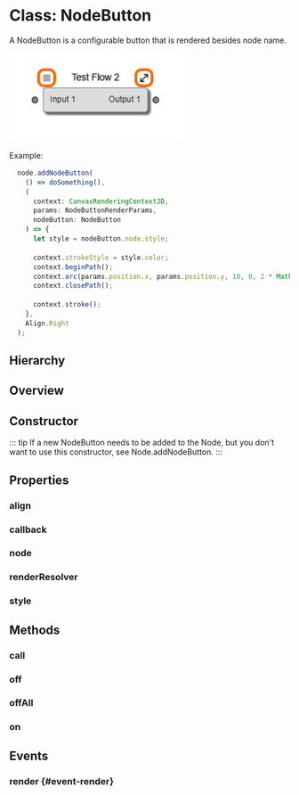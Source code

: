 # Class: NodeButton

A NodeButton is a configurable button that is rendered besides <Ref to="./node">node</Ref> <Ref to="./node#name">name</Ref>.

<img class="zoomable" alt="Node-button example" src="/images/node-button-example.png" />

Example:
```js
  node.addNodeButton(
    () => doSomething(),
    (
      context: CanvasRenderingContext2D,
      params: NodeButtonRenderParams,
      nodeButton: NodeButton
    ) => {
      let style = nodeButton.node.style;

      context.strokeStyle = style.color;
      context.beginPath();
      context.arc(params.position.x, params.position.y, 10, 0, 2 * Math.PI);
      context.closePath();

      context.stroke();
    },
    Align.Right
  );
```

## Hierarchy

<Hierarchy
  :extend="{name: 'Hooks', link: './hooks'}"
  :implement="[
    {name: 'Renderable', link: '../interfaces/renderable.html'}
  ]"
/>

## Overview

<Overview :data="data" />

## Constructor

::: tip
If a new NodeButton needs to be added to the Node, but you don't want to use this constructor, see <Ref to="./node#addnodebutton">Node.addNodeButton</Ref>.
:::

<Method type="constructor">
  <template v-slot:signature>
    new NodeButton(<strong>node: </strong><em><Ref to="./node">Node</Ref></em>,
    <strong>callback: </strong><em>() => void</em>,
    <strong>render: </strong><em><Ref to="../interfaces/render-function">RenderFunction</Ref>&lt;<Ref to="#class-nodebutton">NodeButton</Ref>, <Ref to="../interfaces/node-button-render-params">NodeButtonRenderParams</Ref>&gt;</em>,
    <strong>align: </strong><em><Ref to="../enums/align">Align</Ref></em>,
    <strong>style?: </strong><em><Ref to="../interfaces/record">Record</Ref>&lt;string, any&gt;</em>):
    <em><Ref to="#class-nodebutton">NodeButton</Ref></em>
  </template>
  <template v-slot:params>
    <Param name="node"><em><Ref to="./node">Node</Ref></em></Param>
    <Param name="callback">
      <em>() => void</em>
    </Param>
    <Param name="render">
      <em><Ref to="../interfaces/render-function">RenderFunction</Ref>&lt;<Ref to="#class-nodebutton">NodeButton</Ref>, <Ref to="../interfaces/node-button-render-params">NodeButtonRenderParams</Ref>&gt;</em>
    </Param>
    <Param name="align">
      <em><Ref to="../enums/align">Align</Ref></em>
    </Param>
    <Param name="style?">
      <em><Ref to="../interfaces/record">Record</Ref>&lt;string, any&gt;</em>
    </Param>
  </template>
</Method>

## Properties

### align

<Property type="property" name="align">
  <template v-slot:type>
    <em><Ref to="../enums/align">Align</Ref></em>
  </template>
  <template v-slot:desc>
    Align button to the left or right of node's name.
  </template>
</Property>

### callback

<Property type="property" name="callback">
  <template v-slot:type>
    <em><Function class="mr-0p5" />() => void</em>
  </template>
  <template v-slot:desc>
    Function that will be called when click event happens.
  </template>
</Property>

### node

<Property type="property" name="node">
  <template v-slot:type>
    <em><Ref to="./node">Node</Ref></em>
  </template>
  <template v-slot:desc>
    Reference to the <Ref to="./node">Node</Ref> of this button.
  </template>
</Property>

### renderResolver

<Property type="property" name="renderResolver">
  <template v-slot:type>
    <em><Ref to="../interfaces/render-resolver">RenderResolver</Ref>&lt;<Ref to="class-nodebutton">NodeButton</Ref>, <Ref to="../interfaces/node-button-render-params">NodeButtonRenderParams</Ref>&gt;</em>
  </template>
  <template v-slot:desc>
  A <Ref to="../interfaces/render-resolver">RenderResolver</Ref> which is scoped to the Node-button instance.

  Any custom render function specified using this resolver will only affect this NodeButton instance.
  </template>
  <template v-slot:default>() => null</template>
</Property>

### style

<Property type="property" name="style">
  <template v-slot:type>
    <em><Ref to="../interfaces/record">Record</Ref>&lt;string, any&gt;</em>
  </template>
  <template v-slot:default>{}</template>
</Property>

## Methods

### call

<Method type="method-inherited">
  <template v-slot:signature>
    call(<strong>eventKey: </strong><em>string</em>, <strong>...args: </strong><em>any</em>):
    <em>void</em>
  </template>
  <template v-slot:inherit>
    <Icon type="inherited" />from <Ref to="./hooks">Hooks</Ref>.<Ref to="./hooks#call">call</Ref>
  </template>
</Method>

### off

<Method type="method-inherited">
  <template v-slot:signature>
    off(<strong>eventKey: </strong><em>string</em>, <strong>id: </strong><em>number</em>):
    <em>void</em>
  </template>
  <template v-slot:inherit>
    <Icon type="inherited" />from <Ref to="./hooks">Hooks</Ref>.<Ref to="./hooks#off">off</Ref>
  </template>
</Method>

### offAll

<Method type="method-inherited">
  <template v-slot:signature>
    offAll():
    <em>void</em>
  </template>
  <template v-slot:inherit>
    <Icon type="inherited" />from <Ref to="./hooks">Hooks</Ref>.<Ref to="./hooks#offall">offAll</Ref>
  </template>
</Method>

### on

<Method type="method-inherited">
  <template v-slot:signature>
    on(<strong>eventKey: </strong><em>string</em>, <strong>callback: </strong><em>(...args: any) => void</em>):
    <em>number</em>
  </template>
  <template v-slot:inherit>
    <Icon type="inherited" />from <Ref to="./hooks">Hooks</Ref>.<Ref to="./hooks#on">on</Ref>
  </template>
  <template v-slot:desc>
    <br/>
    See <Ref to="#events">Events</Ref>.
  </template>
</Method>

## Events

### render <Icon type="event" /> {#event-render}

<Event type="event">
  <template v-slot:desc>
    When a single render cycle completes for this node-button instance.
  </template>
</Event>

<script setup>
import data from '../../../../../reflections/api/classes/node-button.json';
</script>
